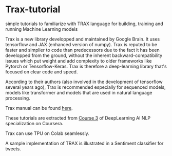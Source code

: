 # Trax-tutorial
simple tutorials to familiarize with TRAX language for building, training and running Machine Learning models


Trax is a new library developped and maintained by Google Brain. It uses tensorflow and JAX (enhanced version of numpy).
Trax is reputed to be faster and simplier to code than predecessors due to the fact it has been developped from the ground, without the inherent backward-compatibility issues which put weight and add complexity to older frameworks like Pytorch or Tensorflow-Keras. Trax is therefore a deep-learning library that's focused on clear code and speed.

According to their authors (also involved in the development of tensorflow several years ago), Trax is recommended especially for sequenced models, models like transformer and models that are used in natural language processing.

Trax manual can be found [here](https://trax-ml.readthedocs.io/en/latest/).

These tutorials are extracted from [Course 3](https://www.coursera.org/learn/sequence-models-in-nlp/home/welcome) of DeepLearning AI NLP specialization on Coursera.

Trax can use TPU on Colab seamlessly.


A sample implementation of TRAX is illustrated in a Sentiment classifier for tweets.

